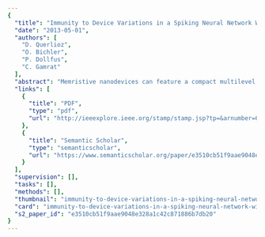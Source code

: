 ```yaml
---
{
  "title": "Immunity to Device Variations in a Spiking Neural Network With Memristive Nanodevices",
  "date": "2013-05-01",
  "authors": [
    "D. Querlioz",
    "O. Bichler",
    "P. Dollfus",
    "C. Gamrat"
  ],
  "abstract": "Memristive nanodevices can feature a compact multilevel nonvolatile memory function, but are prone to device variability. We propose a novel neural network-based computing paradigm, which exploits their specific physics, and which has virtual immunity to their variability. Memristive devices are used as synapses in a spiking neural network performing unsupervised learning. They learn using a simplified and customized “spike timing dependent plasticity” rule. In the network, neurons’ threshold is adjusted following a homeostasis-type rule. We perform system level simulations with an experimentally verified model of the memristive devices’ behavior. They show, on the textbook case of character recognition, that performance can compare with traditional supervised networks of similar complexity. They also show that the system can retain functionality with extreme variations of various memristive devices’ parameters (a relative standard dispersion of more than 50% is tolerated on all device parameters), thanks to the robustness of the scheme, its unsupervised nature, and the capability of homeostasis. Additionally the network can adjust to stimuli presented with different coding schemes, is particularly robust to read disturb effects and does not require unrealistic control on the devices’ conductance. These results open the way for a novel design approach for ultraadaptive electronic systems.",
  "links": [
    {
      "title": "PDF",
      "type": "pdf",
      "url": "http://ieeexplore.ieee.org/stamp/stamp.jsp?tp=&arnumber=6508962"
    },
    {
      "title": "Semantic Scholar",
      "type": "semanticscholar",
      "url": "https://www.semanticscholar.org/paper/e3510cb51f9aae9048e328a1c42c871886b7db20"
    }
  ],
  "supervision": [],
  "tasks": [],
  "methods": [],
  "thumbnail": "immunity-to-device-variations-in-a-spiking-neural-network-with-memristive-nanodevices-thumb.jpg",
  "card": "immunity-to-device-variations-in-a-spiking-neural-network-with-memristive-nanodevices-card.jpg",
  "s2_paper_id": "e3510cb51f9aae9048e328a1c42c871886b7db20"
}
---
```


